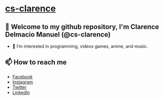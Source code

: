# [cs-clarence](https://github.com/cs-clarence/cs-clarence)
## 👋 Welcome to my github repository, I'm Clarence Delmacio Manuel (@cs-clarence)
- 👀 I’m interested in programming, videos games, anime, and music.

## 📫 How to reach me
- [Facebook](https://www.facebook.com/rencedm112)
- [Instagram](https://www.instagram.com/rencedm112)
- [Twitter](https://www.twitter.com/rencedm112)
- [LinkedIn](https://www.linkedin.com/rencedm112)
<!---
cs-clarence/cs-clarence is a ✨ special ✨ repository because its `README.md` (this file) appears on your GitHub profile.
You can click the Preview link to take a look at your changes.
--->
